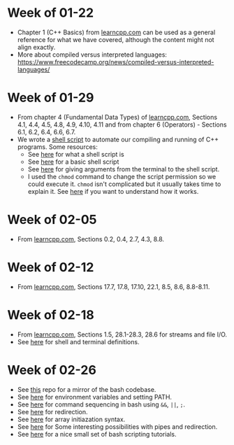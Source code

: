 # Week of 01-22
- Chapter 1 (C++ Basics) from [learncpp.com](https://www.learncpp.com/) can be used as a general reference for what we have covered, although the content might not align exactly.
- More about compiled versus interpreted languages: https://www.freecodecamp.org/news/compiled-versus-interpreted-languages/


# Week of 01-29
- From chapter 4 (Fundamental Data Types) of [learncpp.com](https://www.learncpp.com/), Sections 4.1, 4.4, 4.5, 4.8, 4.9, 4.10, 4.11 
and from chapter 6 (Operators) - Sections 6.1, 6.2, 6.4, 6.6, 6.7.
- We wrote a [shell script](./01-31/compandrun.sh) to automate our compiling and running of C++ programs. Some resources:
    + See [here](https://www.techtarget.com/searchdatacenter/definition/shell-script) for what a shell script is
    + See [here](https://www.shellscript.sh/first.html#home) for a basic shell script
    + See [here](https://www.digitalocean.com/community/tutorials/read-command-line-arguments-in-shell-scripts) for giving arguments from the terminal to the shell script.
    + I used the `chmod` command to change the script permission so we could execute it. `chmod` isn't complicated but it usually takes time to explain it. See [here](https://opensource.com/article/19/8/linux-chmod-command) if you want to understand how it works.

# Week of 02-05
- From [learncpp.com](https://www.learncpp.com/), Sections 0.2, 0.4, 2.7, 4.3, 8.8.

# Week of 02-12
- From [learncpp.com](https://www.learncpp.com/), Sections 17.7, 17.8, 17.10, 22.1, 8.5, 8.6, 8.8-8.11.

# Week of 02-18
- From [learncpp.com](https://www.learncpp.com/), Sections 1.5, 28.1-28.3, 28.6 for streams and file I/O.
- See [here](https://linuxcommand.org/lc3_lts0010.php) for shell and terminal definitions.

# Week of 02-26
- See [this](https://github.com/bminor/bash) repo for a mirror of the bash codebase.
- See [here](https://opensource.com/article/19/8/what-are-environment-variables) for environment variables and setting PATH.
- See [here](https://frnn.medium.com/understanding-and-in-linux-bash-navigating-command-sequences-like-a-pro-fe5e72489da1) for command sequencing in bash using `&&`, `||`, `;`.
- See [here](https://www.howtogeek.com/435903/what-are-stdin-stdout-and-stderr-on-linux/) for redirection.
- See [here](https://en.cppreference.com/w/c/language/array_initialization) for array initiazation syntax.
- See [here](https://www.linkedin.com/pulse/mastering-pipes-linux-comprehensive-guide-examples-muhammad-shafique/) for Some interesting possibilities with pipes and redirection.
- See [here](https://ryanstutorials.net/bash-scripting-tutorial/) for a nice small set of bash scripting tutorials.
